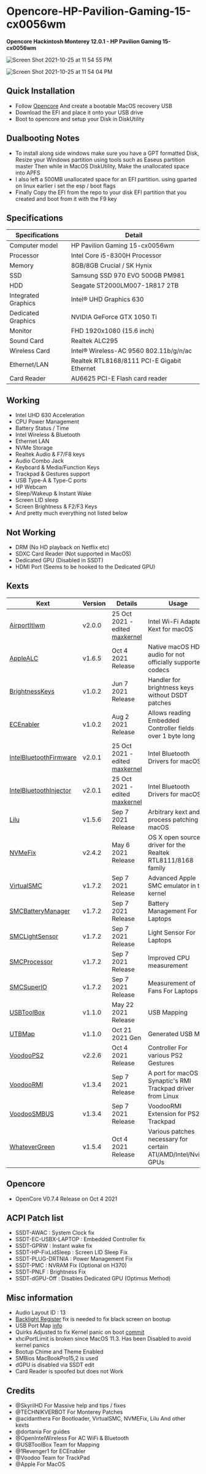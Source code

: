 # Opencore-HP-Pavilion-Gaming-15-cx0056wm

<B>Opencore Hackintosh Monterey 12.0.1 - HP Pavilion Gaming 15-cx0056wm</B>

![Screen Shot 2021-10-25 at 11 54 55 PM](https://user-images.githubusercontent.com/25624482/138761410-be67e0f2-8c03-4647-a8de-01320fe8620b.png)

![Screen Shot 2021-10-25 at 11 54 04 PM](https://user-images.githubusercontent.com/25624482/138761360-979d781a-73d7-49c5-b581-e585fa306647.png)

## Quick Installation
- Follow [Opencore](https://dortania.github.io/OpenCore-Install-Guide/installer-guide/) And create a bootable MacOS recovery USB
- Download the EFI and place it onto your USB drive
- Boot to opencore and setup your Disk in DiskUtility

## Dualbooting Notes
- To install along side windows make sure you have a GPT formatted Disk, Resize your Windows partition using tools such as Easeus partition master Then while in MacOS DiskUtility, Make the unallocated space into APFS
- I also left a 500MB unallocated space for an EFI partition. using gparted on linux earlier  i set the esp / boot flags
- Finally Copy the EFI from the repo to your disk EFI partition that you created and boot from it with the F9 key

## Specifications

| Specifications      | Detail                                      |
| ------------------- | ------------------------------------------- |
| Computer model      | HP Pavilion Gaming 15-cx0056wm              |
| Processor           | Intel Core i5-8300H Processor               |
| Memory              | 8GB/8GB Crucial / SK Hynix                  |
| SSD		              | Samsung SSD 970 EVO 500GB	PM981		          |
| HDD		              | Seagate ST2000LM007-1R817 2TB			 	        |
| Integrated Graphics | Intel® UHD Graphics 630                     |
| Dedicated Graphics  | NVIDIA GeForce GTX 1050 Ti                  |
| Monitor             | FHD 1920x1080 (15.6 inch)                   |
| Sound Card          | Realtek ALC295					                    |
| Wireless Card       | Intel® Wireless-AC 9560 802.11b/g/n/ac      |
| Ethernet/LAN        | Realtek RTL8168/8111 PCI-E Gigabit Ethernet |
| Card Reader         | AU6625 PCI-E Flash card reader              |

## Working
- Intel UHD 630 Acceleration
- CPU Power Management
- Battery Status / Time
- Intel Wireless & Bluetooth
- Ethernet LAN
- NVMe Storage
- Realtek Audio & F7/F8 keys
- Audio Combo Jack
- Keyboard & Media/Function Keys
- Trackpad & Gestures support
- USB Type-A & Type-C ports
- HP Webcam
- Sleep/Wakeup & Instant Wake
- Screen LID sleep
- Screen Brightness & F2/F3 Keys
- And pretty much everything not listed below

## Not Working
- DRM (No HD playback on Netflix etc)
- SDXC Card Reader (Not supported in MacOS)
- Dedicated GPU (Disabled in SSDT)
- HDMI Port (Seems to be hooked to the Dedicated GPU)

## Kexts
| Kext                               | Version | Details                | Usage                                                                 |
| ---------------------------------- | ------- | ---------------------- | --------------------------------------------------------------------- |
| [AirportItlwm](https://github.com/OpenIntelWireless/itlwm)                   | v2.0.0  | 25 Oct 2021 - edited [maxkernel](https://github.com/ananjaser1211/Opencore-HP-Pavilion-Gaming-15-cx0056wm/commit/117b32345c4988f78bb91fb1df236f63bc64c2d2)    | Intel Wi-Fi Adapter Kext for macOS                                    |
| [AppleALC](https://github.com/acidanthera/AppleALC)                       | v1.6.5  | Oct 4 2021 Release     | Native macOS HD audio for not officially supported codecs             |
| [BrightnessKeys](https://github.com/acidanthera/BrightnessKeys)                 | v1.0.2  | Jun 7 2021 Release     | Handler for brightness keys without DSDT patches                      |
| [ECEnabler](https://github.com/1Revenger1/ECEnabler)                      | v1.0.2  | Aug 2 2021 Release     | Allows reading Embedded Controller fields over 1 byte long            |
| [IntelBluetoothFirmware](https://github.com/OpenIntelWireless/IntelBluetoothFirmware)         | v2.0.1  | 25 Oct 2021 - edited [maxkernel](https://github.com/ananjaser1211/Opencore-HP-Pavilion-Gaming-15-cx0056wm/commit/117b32345c4988f78bb91fb1df236f63bc64c2d2)    | Intel Bluetooth Drivers for macOS                                     |
| [IntelBluetoothInjector](https://github.com/OpenIntelWireless/IntelBluetoothFirmware)         | v2.0.1  | 25 Oct 2021 - edited [maxkernel](https://github.com/ananjaser1211/Opencore-HP-Pavilion-Gaming-15-cx0056wm/commit/117b32345c4988f78bb91fb1df236f63bc64c2d2)    | Intel Bluetooth Drivers for macOS                                     |
| [Lilu](https://github.com/acidanthera/Lilu)                           | v1.5.6  | Sep 7 2021 Release     | Arbitrary kext and process patching on macOS                          |
| [NVMeFix](https://github.com/acidanthera/NVMeFix)                        | v2.4.2  | May 6 2021 Release     | OS X open source driver for the Realtek RTL8111/8168 family           |
| [VirtualSMC](https://github.com/acidanthera/VirtualSMC)                     | v1.7.2  | Sep 7 2021 Release     | Advanced Apple SMC emulator in the kernel                             |
| [SMCBatteryManager](https://github.com/acidanthera/VirtualSMC)              | v1.7.2  | Sep 7 2021 Release     | Battery Management For Laptops                                        |
| [SMCLightSensor](https://github.com/acidanthera/VirtualSMC)                 | v1.7.2  | Sep 7 2021 Release     | Light Sensor For Laptops                                              |
| [SMCProcessor](https://github.com/acidanthera/VirtualSMC)                   | v1.7.2  | Sep 7 2021 Release     | Improved CPU measurement                                              |
| [SMCSuperIO](https://github.com/acidanthera/VirtualSMC)                     | v1.7.2  | Sep 7 2021 Release     | Measurement of Fans For Laptops                                       |
| [USBToolBox](https://github.com/USBToolBox/kext)                     | v1.1.0  | May 22 2021 Release    | USB Mapping                                                           |
| [UTBMap](https://github.com/USBToolBox/kext)                         | v1.1.0  | Oct 21 2021 Gen        | Generated USB Map                                                     |
| [VoodooPS2](https://github.com/acidanthera/VoodooPS2)                      | v2.2.6  | Oct 4 2021 Release     | Controller For various PS2 Gestures                                   |
| [VoodooRMI](https://github.com/VoodooSMBus/VoodooRMI)                      | v1.3.4  | Sep 7 2021 Release     | A port for macOS of Synaptic's RMI Trackpad driver from Linux         |
| [VoodooSMBUS](https://github.com/VoodooSMBus/VoodooRMI)                    | v1.3.4  | Sep 7 2021 Release     | VoodooRMI Extension for PS2 Trackpad                                  |
| [WhateverGreen](https://github.com/acidanthera/WhateverGreen)                  | v1.5.4  | Oct 4 2021 Release     | Various patches necessary for certain ATI/AMD/Intel/Nvidia GPUs       |

## Opencore
- OpenCore V0.7.4 Release on Oct 4 2021

## ACPI Patch list
- SSDT-AWAC : System Clock fix
- SSDT-EC-USBX-LAPTOP : Embedded Controller fix
- SSDT-GPRW : Instant wake fix
- SSDT-HP-FixLidSleep : Screen LID Sleep Fix
- SSDT-PLUG-DRTNIA : Power Management Fix
- SSDT-PMC : NVRAM Fix (Optional on H370)
- SSDT-PNLF : Brightness Fix
- SSDT-dGPU-Off : Disables Dedicated GPU (Optimus Method)

## Misc information
- Audio Layout ID : 13
- [Backlight Register](https://github.com/ananjaser1211/Opencore-HP-Pavilion-Gaming-15-cx0056wm/commit/5b8c3a12f79ddb463ffe774c052cf00ad6dda0d8) fix is needed to fix black screen on bootup
- USB Port Map [info](https://github.com/ananjaser1211/Opencore-HP-Pavilion-Gaming-15-cx0056wm/commit/e6eb9aa1a21bef35153f1993c7ae1534bd0b33ad)
- Quirks Adjusted to fix Kernel panic on boot [commit](https://github.com/ananjaser1211/Opencore-HP-Pavilion-Gaming-15-cx0056wm/commit/8258d55462a9d0fe94edc516f2be52b85ebb0799)
- xhciPortLimit is broken since MacOS 11.3. Has been Disabled to avoid kernel panics
- Bootup Chime and Theme Enabled
- SMBios MacBookPro15,2 is used
- dGPU is disabled via SSDT edit
- Card Reader is spoofed but does not Work

## Credits
- @SkyrilHD For Massive help and tips / fixes
- @TECHNIKVERBOT For Monterey Patches
- @acidanthera For Bootloader, VirtualSMC, NVMEFix, Lilu And other kexts
- @dortania For guides
- @OpenIntelWireless For AC WiFi & Bluetooth
- @USBToolBox Team for Mapping
- @1Revenger1 for ECEnabler
- @Voodoo Team for TrackPad
- @Apple For MacOS
